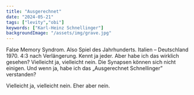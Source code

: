 ```yaml
---
title: "Ausgerechnet"
date: "2024-05-21"
tags: ["levity","obi"]
keywords: ["Karl-Heinz Schnellinger"]
backgroundImage: "/assets/img/grave.jpg"
---
```

False Memory Syndrom. Also Spiel des Jahrhunderts. Italien – Deutschland 1970. 4:3 nach Verlängerung. Kennt ja jeder. Aber habe ich das wirklich gesehen? Vielleicht ja, vielleicht nein. Die Synapsen können sich nicht einigen. Und wenn ja, habe ich das „Ausgerechnet Schnellinger” verstanden? 

Vielleicht ja, vielleicht nein. Eher aber nein.